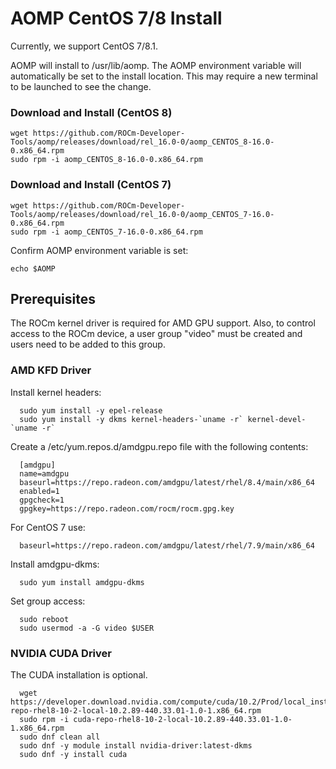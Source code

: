# AOMP CentOS 7/8 Install
Currently, we support CentOS 7/8.1. 

AOMP will install to /usr/lib/aomp. The AOMP environment variable will automatically be set to the install location. This may require a new terminal to be launched to see the change.<br>

### Download and Install (CentOS 8)
```
wget https://github.com/ROCm-Developer-Tools/aomp/releases/download/rel_16.0-0/aomp_CENTOS_8-16.0-0.x86_64.rpm
sudo rpm -i aomp_CENTOS_8-16.0-0.x86_64.rpm
```
### Download and Install (CentOS 7)
```
wget https://github.com/ROCm-Developer-Tools/aomp/releases/download/rel_16.0-0/aomp_CENTOS_7-16.0-0.x86_64.rpm
sudo rpm -i aomp_CENTOS_7-16.0-0.x86_64.rpm
```
Confirm AOMP environment variable is set:
```
echo $AOMP
```

## Prerequisites
The ROCm kernel driver is required for AMD GPU support.
Also, to control access to the ROCm device, a user group "video" must be created and users need to be added to this group.

### AMD KFD Driver
Install kernel headers:
```
  sudo yum install -y epel-release
  sudo yum install -y dkms kernel-headers-`uname -r` kernel-devel-`uname -r`
```
Create a /etc/yum.repos.d/amdgpu.repo file with the following contents:
```
  [amdgpu]
  name=amdgpu
  baseurl=https://repo.radeon.com/amdgpu/latest/rhel/8.4/main/x86_64
  enabled=1
  gpgcheck=1
  gpgkey=https://repo.radeon.com/rocm/rocm.gpg.key
```
For CentOS 7 use:
```
  baseurl=https://repo.radeon.com/amdgpu/latest/rhel/7.9/main/x86_64
```

Install amdgpu-dkms:
```
  sudo yum install amdgpu-dkms
```
Set group access:
```
  sudo reboot
  sudo usermod -a -G video $USER
```
### NVIDIA CUDA Driver
The CUDA installation is optional.
```
  wget https://developer.download.nvidia.com/compute/cuda/10.2/Prod/local_installers/cuda-repo-rhel8-10-2-local-10.2.89-440.33.01-1.0-1.x86_64.rpm
  sudo rpm -i cuda-repo-rhel8-10-2-local-10.2.89-440.33.01-1.0-1.x86_64.rpm
  sudo dnf clean all
  sudo dnf -y module install nvidia-driver:latest-dkms
  sudo dnf -y install cuda
```
